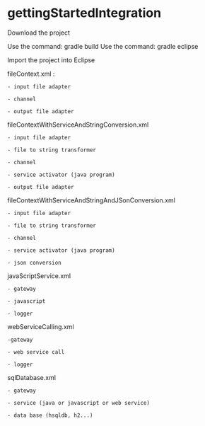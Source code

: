 # gettingStartedIntegration

Download the project

Use the command: gradle build
Use the command: gradle eclipse

Import the project into Eclipse

fileContext.xml :

	- input file adapter

	- channel

	- output file adapter
	
fileContextWithServiceAndStringConversion.xml

	- input file adapter

	- file to string transformer

	- channel

	- service activator (java program)

	- output file adapter
	
fileContextWithServiceAndStringAndJSonConversion.xml

	- input file adapter
	
	- file to string transformer

	- channel
	
	- service activator (java program)
	
	- json conversion

javaScriptService.xml

	- gateway
	
	- javascript
	
	- logger
	
webServiceCalling.xml

	-gateway
	
	- web service call
	
	- logger
	
sqlDatabase.xml

	- gateway
	
	- service (java or javascript or web service)
	
	- data base (hsqldb, h2...)
